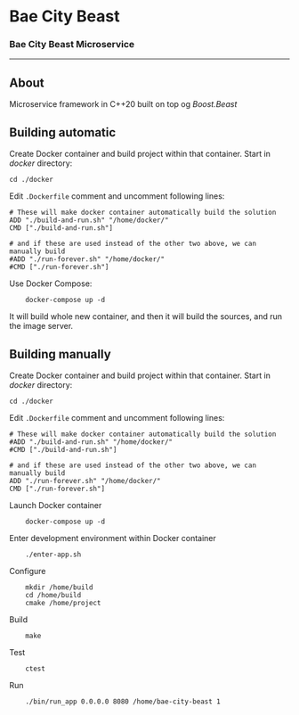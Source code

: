 # Bae City Beast

### Bae City Beast Microservice

---

## About

Microservice framework in C++20 built on top og *Boost.Beast*


## Building automatic

Create Docker container and build project within that container.
Start in *docker* directory:
```
cd ./docker
```

Edit `.Dockerfile` comment and uncomment following lines:
```
# These will make docker container automatically build the solution
ADD "./build-and-run.sh" "/home/docker/"
CMD ["./build-and-run.sh"] 

# and if these are used instead of the other two above, we can manually build
#ADD "./run-forever.sh" "/home/docker/"
#CMD ["./run-forever.sh"]
```

Use Docker Compose:
```
    docker-compose up -d
```

It will build whole new container, and then it will build the sources, and run the image server.

## Building manually

Create Docker container and build project within that container.
Start in *docker* directory:
```
cd ./docker
```

Edit `.Dockerfile` comment and uncomment following lines:
```
# These will make docker container automatically build the solution
#ADD "./build-and-run.sh" "/home/docker/"
#CMD ["./build-and-run.sh"]

# and if these are used instead of the other two above, we can manually build
ADD "./run-forever.sh" "/home/docker/"
CMD ["./run-forever.sh"]
```

Launch Docker container
```
    docker-compose up -d
```

Enter development environment within Docker container
```
    ./enter-app.sh
```

Configure
```
    mkdir /home/build
    cd /home/build
    cmake /home/project
```

Build
```
    make
```

Test
```
    ctest
```

Run
```
    ./bin/run_app 0.0.0.0 8080 /home/bae-city-beast 1
```
